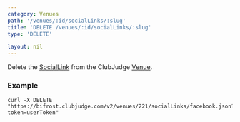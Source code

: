 ```yaml
---
category: Venues
path: '/venues/:id/socialLinks/:slug'
title: 'DELETE /venues/:id/socialLinks/:slug'
type: 'DELETE'

layout: nil
---
```


Delete the [SocialLink](#/social-link-model) from the ClubJudge [Venue](#/venue-model).

### Example

```
curl -X DELETE "https://bifrost.clubjudge.com/v2/venues/221/socialLinks/facebook.json?token=userToken"
```
